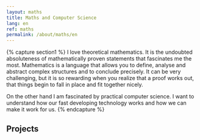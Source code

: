 ```yaml
---
layout: maths
title: Maths and Computer Science
lang: en
ref: maths
permalink: /about/maths/en
---
```

{% capture section1 %}
I love theoretical mathematics. It is the undoubted absoluteness of mathematically proven statements that fascinates me the most. Mathematics is a language that allows you to define, analyse and abstract complex structures and to conclude precisely. It can be very challenging, but it is so rewarding when you realize that a proof works out, that things begin to fall in place and fit together nicely.

On the other hand I am fascinated by practical computer science. I want to understand how our fast developing technology works and how we can make it work for us.
{% endcapture %}

## Projects
